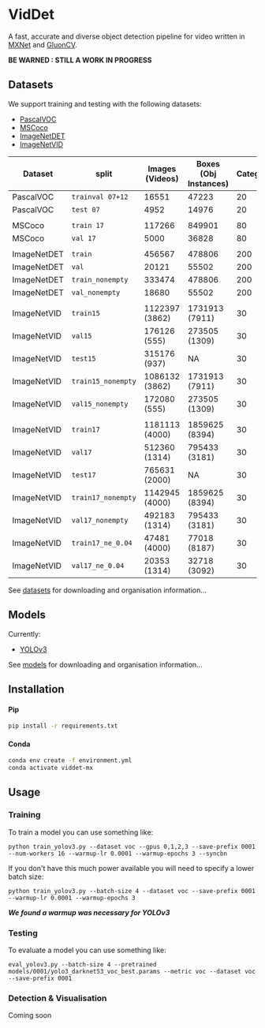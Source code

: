 # VidDet
A fast, accurate and diverse object detection pipeline for video written
in [MXNet](https://mxnet.apache.org/) and [GluonCV](https://gluon-cv.mxnet.io/).

**BE WARNED : STILL A WORK IN PROGRESS**

## Datasets

We support training and testing with the following datasets:
- [PascalVOC](http://host.robots.ox.ac.uk/pascal/VOC/voc2012/index.html#devkit)
- [MSCoco](http://cocodataset.org/#download)
- [ImageNetDET](http://image-net.org/challenges/LSVRC/2017/download-images-1p39.php)
- [ImageNetVID](http://bvisionweb1.cs.unc.edu/ILSVRC2017/download-videos-1p39.php)


| Dataset     |       split      | Images (Videos) |  Boxes (Obj Instances) | Categories |
|-------------|------------------|-----------------|----------------|------------|
| PascalVOC   | `trainval 07+12` |           16551 |          47223 |         20 |
| PascalVOC   |     `test 07`    |            4952 |          14976 |         20 |
|             |                  |                 |                |            |
| MSCoco      |    `train 17`    |          117266 |         849901 |         80 |
| MSCoco      |     `val 17`     |            5000 |          36828 |         80 |
|             |                  |                 |                |            |
| ImageNetDET |     `train`      |          456567 |         478806 |        200 |
| ImageNetDET |       `val`      |           20121 |          55502 |        200 |
| ImageNetDET | `train_nonempty` |          333474 |         478806 |        200 |
| ImageNetDET |  `val_nonempty`  |           18680 |          55502 |        200 |
|             |                  |                 |                |            |
| ImageNetVID |    `train15`     |  1122397 (3862) | 1731913 (7911) |         30 |
| ImageNetVID |      `val15`     |    176126 (555) |  273505 (1309) |         30 |
| ImageNetVID |     `test15`     |    315176 (937) |             NA |         30 |
| ImageNetVID |`train15_nonempty`|  1086132 (3862) | 1731913 (7911) |         30 |
| ImageNetVID | `val15_nonempty` |    172080 (555) |  273505 (1309) |         30 |
|             |                  |                 |                |            |
| ImageNetVID |    `train17`     |  1181113 (4000) | 1859625 (8394) |         30 |
| ImageNetVID |      `val17`     |   512360 (1314) |  795433 (3181) |         30 |
| ImageNetVID |     `test17`     |   765631 (2000) |             NA |         30 |
| ImageNetVID |`train17_nonempty`|  1142945 (4000) | 1859625 (8394) |         30 |
| ImageNetVID | `val17_nonempty` |   492183 (1314) |  795433 (3181) |         30 |
| ImageNetVID | `train17_ne_0.04`|    47481 (4000) |   77018 (8187) |         30 |
| ImageNetVID |  `val17_ne_0.04` |    20353 (1314) |   32718 (3092) |         30 |


See [datasets](/datasets/) for downloading and organisation information...

## Models
Currently:
- [YOLOv3](https://pjreddie.com/media/files/papers/YOLOv3.pdf)

See [models](/models/) for downloading and organisation information...

## Installation

#### Pip

```bash
pip install -r requirements.txt
```

#### Conda

```bash
conda env create -f environment.yml
conda activate viddet-mx
```

## Usage

### Training
To train a model you can use something like:
```
python train_yolov3.py --dataset voc --gpus 0,1,2,3 --save-prefix 0001 --num-workers 16 --warmup-lr 0.0001 --warmup-epochs 3 --syncbn
```

If you don't have this much power available you will need to specify a lower batch size:
```
python train_yolov3.py --batch-size 4 --dataset voc --save-prefix 0001 --warmup-lr 0.0001 --warmup-epochs 3
```

***We found a warmup was necessary for YOLOv3***

### Testing
To evaluate a model you can use something like:
```
eval_yolov3.py --batch-size 4 --pretrained models/0001/yolo3_darknet53_voc_best.params --metric voc --dataset voc --save-prefix 0001
```
### Detection & Visualisation

Coming soon